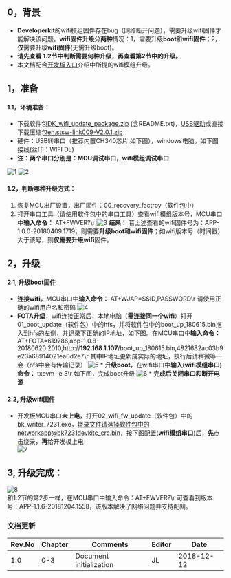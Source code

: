 ## 0，背景
* **Developerkit**的wifi模组固件存在bug（网络断开问题），需要升级wifi固件才能解决该问题。**wifi固件升级**分**两种**情况：1，需要升级**boot**和**wifi固件**；2，**仅**需要升级**wifi固件**(无需升级boot)。
* **请先查看 1.2节中判断需要何种升级，再查看第2节中的升级。**
* 本文档配合[开发板入口](https://github.com/alibaba/AliOS-Things/wiki/Developer-Kit-Tutorial)介绍中所提的wifi模组升级。
## 1，准备
#### 1.1，环境准备：
   * 下载软件包[DK_wifi_update_package.zip](http://www.notioni.com/#/source) (含README.txt)，[USB驱动](https://www.st.com/en/development-tools/stsw-link009.html)或直接下载压缩包[en.stsw-link009-V2.0.1.zip](http://www.notioni.com/#/source) 
   * 硬件：USB转串口（推荐内置CH340芯片,如下图），windows电脑。如下图接线(丝印：WIFI DL)
   * **注：两个串口分别是：MCU调试串口，wifi模组调试串口**  
 
   ![1](https://img.alicdn.com/tfs/TB1FPlOxhjaK1RjSZFAXXbdLFXa-937-722.png) 
   ![2](https://img.alicdn.com/tfs/TB1_GXGxgHqK1RjSZFkXXX.WFXa-1328-1007.png)   
#### 1.2，判断哪种升级方式：
1. 恢复MCU出厂设置，出厂固件：00_recovery_factroy（软件包中）
2. 打开串口工具（请使用软件包中的串口工具）查看wifi模组版本号，MCU串口中**输入命令：** AT+FWVER?\r 
        ![3](https://img.alicdn.com/tfs/TB1LM80xhjaK1RjSZKzXXXVwXXa-827-444.png) 
**结果：** 若上述查看的wifi固件号为：APP-1.0.0-20180409.1719，则需要**升级boot和wifi固件**；如wifi版本号（时间戳）大于该号，则**仅需要升级wifi**固件。


## 2，升级
#### 2.1, 升级boot固件  

   * **连接wifi**，MCU串口中**输入命令：** AT+WJAP=SSID,PASSWORD\r 请使用正确的wifi用户名和密码
       ![4](https://img.alicdn.com/tfs/TB1ppXxxjTpK1RjSZKPXXa3UpXa-816-517.png)
   * **FOTA升级**，wifi连接正常后，本地电脑（**需连接同一个wifi**）打开01_boot_update（软件包）中的hfs，并将软件包中的boot_up_180615.bin拖入到hfs的左侧，并记录下正确的IP地址，如下图。在MCU串口中**输入命令：** AT+FOTA=619786,app-1.0.8-20180620.2010,http://**192.168.1.107**/boot_up_180615.bin,4821682ac03b9e23a68914021ea0d2e7\r   其中IP地址更新成实际的地址，执行后请稍微等一会（nfs中会有传输记录）
![5](https://img.alicdn.com/tfs/TB1zYxwxgDqK1RjSZSyXXaxEVXa-1749-647.png) 
    * **升级boot**，在wifi串口中**输入(wifi模组串口)命令：**  txevm -e 3\r  如下图，完成boot升级
  ![6](https://img.alicdn.com/tfs/TB1EBFCxXzqK1RjSZFCXXbbxVXa-537-722.png) 
	* **完成后关闭串口和断开电源**
#### 2.2, 升级wifi固件  

* 开发板MCU串口**未上电**，打开02_wifi_fw_update（软件包）中的bk_writer_7231.exe，烧录文件请选择软件包中的networkapp@bk7231devkitc_crc.bin，按下图配置(**wifi模组串口**)后，**先**点击烧录，**再**给开发板上电  
    ![7](https://img.alicdn.com/tfs/TB1HS8rxjDpK1RjSZFrXXa78VXa-1104-521.png)   
## 3, 升级完成：
![8](https://img.alicdn.com/tfs/TB1DF8Bxa6qK1RjSZFmXXX0PFXa-773-411.png)  
和1.2节的第2步一样，在MCU串口中输入命令：AT+FWVER?\r 可查看到版本号：APP-1.1.6-20181204.1558，该版本解决了网络问题并支持配网。  




### 文档更新

| Rev.No | Chapter | Comments | Editor | Date |
| --- | --- | -------- |  ---| --- |
| 1.0     | 0-3     |  Document initialization    | JL | 2018-12-12 |